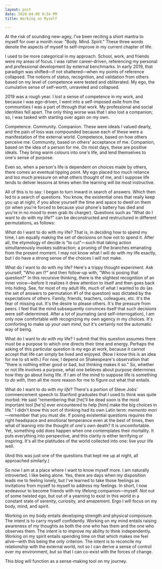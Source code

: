 ```yaml
---
layout: post
date: 2020-04-06 9:34 PM
title: Working on Myself

---
```

At the risk of sounding new-agey, I've been reciting a short mantra to myself for over a month now: "Body. Mind. Spirit." These three words denote the aspects of myself to self-improve in my current chapter of life.

I used to be more categorical in my approach. School, work, and friends were my areas of focus. I was rather career-driven, referencing my personal and professional development by external benchmarks. In early 2019, that paradigm was shifted—if not shattered—when my points of reference collapsed. The notions of status, recognition, and validation from others based on my level of competence were tested and obliterated. My ego, the cumulative sense of self-worth, unraveled and collapsed.

2019 was a rough year. I lost a sense of competence in my work, and because I was ego-driven, I went into a self-imposed exile from the communities I was a part of through that work. My professional and social identities fell apart. The only thing worse was that I also lost a companion; so, I was tasked with starting over again on my own.

Competence. Community. Companion. These were ideals I valued dearly, and the pain of loss was compounded because each of these were a manifestation of the external world. Competence, based on how others perceive me. Community, based on others' acceptance of me. Companion, based on the idea of a person for me. On most days, these are positive ideals. They bring warm colours into one's life, and lend themselves to one's sense of purpose.

Even so, when a person's life is dependent on choices made by others, there comes an eventual tipping point. My ego placed too much reliance and too much pressure on what others thought of me, and I suppose life tends to deliver lessons at times when the learning will be most instructive.

All of this is to say: I began to turn inward in search of answers. Which then led to a search of questions. You know, the existential ones that really keep you up at night, if you allow yourself the time and space to dwell on them (or when you're forced to because your phone's battery has died and you're in no mood to even grab its charger). Questions such as "What do I want to do with my life?" can be deconstructed and restructured in different permutations, as follows:

_What_ do I want to do with my life? That is, in deciding how to spend my time, I am equally making the set of decisions on how not to spend it. After all, the etymology of decide is "to cut"—such that taking action simultaneously invokes subtraction; a pruning of the branches emanating from the present moment. I may not know what I will do with my life exactly, but I do have a strong sense of the choices I will not make.

What do _I_ want to do with my life? Here's a trippy thought experiment. Ask yourself, "Who am I?" and then follow-up with, "Who is posing that question?" In this recursive thinking, there is the slightest recognition of an inner voice—before it realizes it drew attention to itself and then goes back into hiding. See, for most of my adult life, much of what I wanted to do (as the set of  answers to permutation #1 of the question) was dictated by the expectations of others. Family, friends, teachers, colleagues, etc. It's the fear of missing out. It's the desire to please others. It's the pressure from peers. I feel that the mind subsequently convinces itself that such decisions were self-determined. After a lot of journaling (and self-interrogation), I am only now comfortable with recognizing my own agency in my choices. It's comforting to make up _your own mind_, but it's certainly not the automatic way of being.

What do I want to _do with_ my life? I submit that this question assumes there must be a purpose to which one directs their time and energy. Perhaps the asking of this particular question is my ego at work, because it cannot accept that life can simply be lived and enjoyed. (Now I _know_ this is an idea for me to sit with.) For now, I depend on Shakespeare's observation that "there is nothing either good or bad, but thinking makes it so." So, whether or not life involves a purpose, what one believes about purpose determines how they go about living life. If I am of the mind to suppose life is something to _do with_, then all the more reason for me to figure out what that entails.

What do I want to do with _my life_? There's a portion of Steve Jobs' commencement speech to Stanford graduates that I used to think was quite morbid: He said "remembering that \[he\]’ll be dead soon is the most important tool \[he's\] ever encountered to help \[him\] make the big choices in life." I didn't know this sort of thinking had its own Latin term: _memento mori_—remember that you must die. If posing existential questions requires the right headspace and emotional temperance even at the best of times, then what of leaning into the thought of one's own death? It is uncomfortable. Yet, something odd does happen when one contemplates their mortality. It puts everything into perspective, and this clarity is either terrifying or inspiring. It's all the platitudes of the world collected into one: live your life well.

(And this was just one of the questions that kept me up at night, all approached similarly.)

So now I am at a place where I want to know myself more. I am naturally introverted. I like being alone. Yes, there are days when my disposition leads me to feeling lonely, but I've learned to take those feelings as invitations from myself to myself to address my feelings. In short, I now endeavour to become friends with my lifelong companion—myself. _Not_ out of some twisted ego, but out of a yearning to exist in this world in a constant state of serenity, curiosity, and amazement. Ergo I will focus on my body, mind, and spirit.

Working on my body entails developing strength and physical composure. The intent is to carry myself confidently. Working on my mind entails raising awareness of my thoughts as both the one who has them and the one who observes them. The intent is to improve my ability to think independently. Working on my spirit entails spending time on that which makes me feel alive—with this being the only criterion. The intent is to reconcile my relationship with the external world, not so I can derive a sense of control over my environment, but so that I can co-exist with the forces of change.

This blog will function as a sense-making tool on my journey.